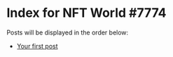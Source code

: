 # Index for NFT World #7774
Posts will be displayed in the order below:

- [Your first post](./001-first.md)

